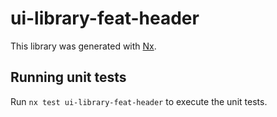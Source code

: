 # ui-library-feat-header

This library was generated with [Nx](https://nx.dev).

## Running unit tests

Run `nx test ui-library-feat-header` to execute the unit tests.
